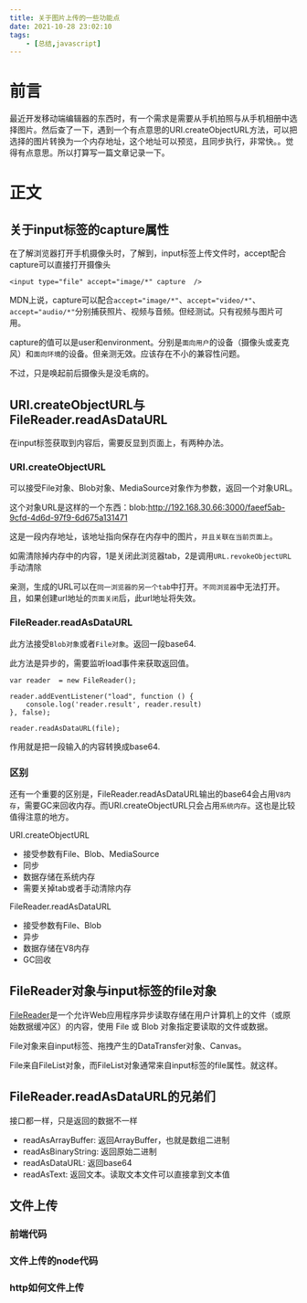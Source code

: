 ```yaml
---
title: 关于图片上传的一些功能点
date: 2021-10-28 23:02:10
tags: 
    - [总结,javascript]
---
```


# 前言

最近开发移动端编辑器的东西时，有一个需求是需要从手机拍照与从手机相册中选择图片。然后查了一下，遇到一个有点意思的URI.createObjectURL方法，可以把选择的图片转换为一个内存地址，这个地址可以预览，且同步执行，非常快。。觉得有点意思。所以打算写一篇文章记录一下。

# 正文

## 关于input标签的capture属性

在了解浏览器打开手机摄像头时，了解到，input标签上传文件时，accept配合capture可以直接打开摄像头

	<input type="file" accept="image/*" capture  />

MDN上说，capture可以配合`accept="image/*"`、`accept="video/*"`、`accept="audio/*"`分别捕获照片、视频与音频。但经测试。只有视频与图片可用。

capture的值可以是user和environment。分别是`面向用户`的设备（摄像头或麦克风）和`面向环境`的设备。但亲测无效。应该存在不小的兼容性问题。

不过，只是唤起前后摄像头是没毛病的。


## URI.createObjectURL与FileReader.readAsDataURL

在input标签获取到内容后，需要反显到页面上，有两种办法。

### URI.createObjectURL

可以接受File对象、Blob对象、MediaSource对象作为参数，返回一个对象URL。

这个对象URL是这样的一个东西：blob:http://192.168.30.66:3000/faeef5ab-9cfd-4d6d-97f9-6d675a131471

这是一段内存地址，该地址指向保存在内存中的图片，`并且关联在当前页面上`。

如需清除掉内存中的内容，1是关闭此浏览器tab，2是调用`URL.revokeObjectURL`手动清除

亲测，生成的URL可以在`同一浏览器的另一个tab`中打开。`不同浏览器`中无法打开。且，如果创建url地址的`页面关闭`后，此url地址将失效。

### FileReader.readAsDataURL

此方法接受`Blob对象`或者`File对象`。返回一段base64.

此方法是异步的，需要监听load事件来获取返回值。

```
var reader  = new FileReader();

reader.addEventListener("load", function () {
    console.log('reader.result', reader.result)
}, false);

reader.readAsDataURL(file);
```

作用就是把一段输入的内容转换成base64.

### 区别

还有一个重要的区别是，FileReader.readAsDataURL输出的base64会占用`V8内存`，需要GC来回收内存。而URI.createObjectURL只会占用`系统内存`。这也是比较值得注意的地方。

URI.createObjectURL

* 接受参数有File、Blob、MediaSource
* 同步
* 数据存储在系统内存
* 需要关掉tab或者手动清除内存

FileReader.readAsDataURL

* 接受参数有File、Blob
* 异步
* 数据存储在V8内存
* GC回收

## FileReader对象与input标签的file对象

[FileReader](https://developer.mozilla.org/zh-CN/docs/Web/API/FileReader)是一个允许Web应用程序异步读取存储在用户计算机上的文件（或原始数据缓冲区）的内容，使用 File 或 Blob 对象指定要读取的文件或数据。

File对象来自input标签、拖拽产生的DataTransfer对象、Canvas。

File来自FileList对象，而FileList对象通常来自input标签的file属性。就这样。

## FileReader.readAsDataURL的兄弟们

接口都一样，只是返回的数据不一样

* readAsArrayBuffer: 返回ArrayBuffer，也就是数组二进制
* readAsBinaryString: 返回原始二进制
* readAsDataURL: 返回base64
* readAsText: 返回文本。读取文本文件可以直接拿到文本值

## 文件上传

### 前端代码

### 文件上传的node代码

### http如何文件上传

